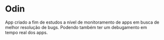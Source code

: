 # Odin
App criado a fim de estudos a nível de monitoramento de apps em busca de melhor resolução de bugs. Podendo também ter um debugamento em tempo real dos apps.
